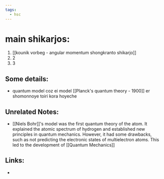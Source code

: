 ```yaml
---
tags:
  - hsc
---
```

# main shikarjos:
1. [[kounik vorbeg - angular momentum shongkranto shikarjo]] 
2. 2 
3. 3
## Some details:
- quantum model coz ei model [[Planck's quantum theory - 1900]] er shomonnoye toiri kora hoyeche
## Unrelated Notes:
- [[Niels Bohr]]'s model was the first quantum theory of the atom. It explained the atomic spectrum of hydrogen and established new principles in quantum mechanics. However, it had some drawbacks, such as not predicting the electronic states of multielectron atoms. This led to the development of [[Quantum Mechanics]] 
## Links:
- 